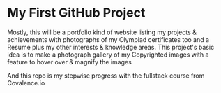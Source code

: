 # My First GitHub Project

Mostly, this will be a portfolio kind of website listing my projects & achievements with photographs of my Olympiad certificates too and a Resume plus my other interests & knowledge areas.
This project's basic idea is to make a photograph gallery of my Copyrighted images with a feature to hover over & magnify the images

And this repo is my stepwise progress with the fullstack course from Covalence.io
